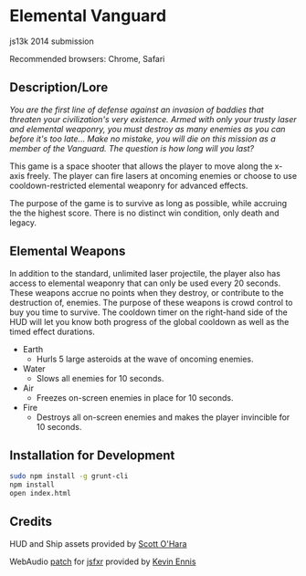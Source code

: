 # Elemental Vanguard

js13k 2014 submission

Recommended browsers: Chrome, Safari

## Description/Lore

*You are the first line of defense against an invasion of baddies that threaten
your civilization's very existence. Armed with only your trusty laser and
elemental weaponry, you must destroy as many enemies as you can before it's
too late... Make no mistake, you will die on this mission as a member of the
Vanguard. The question is how long will you last?*

This game is a space shooter that allows the player to move along the x-axis
freely. The player can fire lasers at oncoming enemies or choose to use
cooldown-restricted elemental weaponry for advanced effects.

The purpose of the game is to survive as long as possible, while accruing the
the highest score. There is no distinct win condition, only death and legacy.

## Elemental Weapons

In addition to the standard, unlimited laser projectile, the player also has
access to elemental weaponry that can only be used every 20 seconds. These
weapons accrue no points when they destroy, or contribute to the destruction of,
enemies. The purpose of these weapons is crowd control to buy you time to
survive. The cooldown timer on the right-hand side of the HUD will let you know
both progress of the global cooldown as well as the timed effect durations.

- Earth
  - Hurls 5 large asteroids at the wave of oncoming enemies.
- Water
  - Slows all enemies for 10 seconds.
- Air
  - Freezes on-screen enemies in place for 10 seconds.
- Fire
  - Destroys all on-screen enemies and makes the player invincible for 10
  seconds.


## Installation for Development

```bash
sudo npm install -g grunt-cli
npm install
open index.html
```

## Credits

HUD and Ship assets provided by [Scott O'Hara](https://github.com/scottaohara)

WebAudio [patch](https://github.com/spmurrayzzz/ElementalVanguard/commits?author=kevincennis) for [jsfxr](https://github.com/mneubrand/jsfxr) provided by
[Kevin Ennis](https://github.com/kevincennis)
